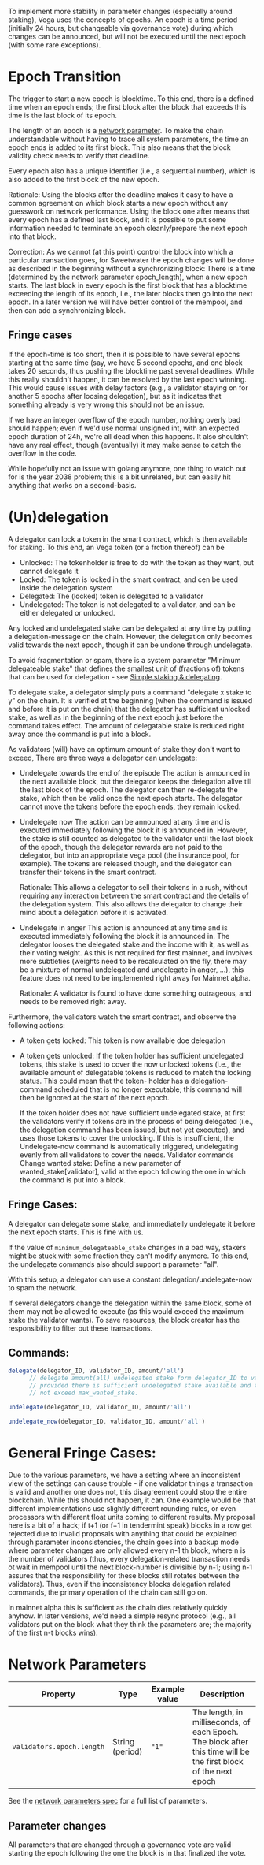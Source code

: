 
To implement more stability in parameter changes (especially around staking), Vega uses
the concepts of epochs. An epoch is a time period (initially 24 hours, but changeable
via governance vote) during which changes can be announced, but will not be executed
until the next epoch (with some rare exceptions).

# Epoch Transition

The trigger to start a new epoch is blocktime. To this end, there is a
defined time when an epoch ends; the first block after the block that
exceeds this time is the last block of its epoch.

The length of an epoch is a [network parameter](#network-parameters). To make the chain understandable
without having to trace all system parameters, the time an epoch ends is added
to its first block. This also means that the block validity check needs to verify 
that deadline.

Every epoch also has a unique identifier (i.e., a sequential number), which is also 
added to the first block of the new epoch.

Rationale: Using the blocks after the deadline makes it easy to have a common agreement
on which block starts a new epoch without any guesswork on network performance. Using
the block one after means that every epoch has a defined last block, and it is possible
to put some information needed to terminate an epoch cleanly/prepare the
next epoch into that block.

Correction: As we cannot (at this point) control the block into which a particular transaction
goes, for Sweetwater the epoch changes will be done as described in the
beginning without a synchronizing block: There is a time (determined by the 
network parameter epoch_length), when a new epoch starts. The last block in every epoch is the
first block that has a blocktime exceeding the length of its epoch, i.e., the later blocks
then go into the next epoch. In a later version we will have better control of the mempool,
and then can add a synchronizing block.
## Fringe cases
 If the epoch-time is too short, then it is possible to have several epochs starting
 at the same time (say, we have 5 second epochs, and one block takes 20 seconds, thus  pushing the
 blocktime past several deadlines. While this really shouldn't happen, it can be resolved by the 
 last epoch winning. This would cause issues with delay factors (e.g., a validator staying on for
 another 5 epochs after loosing delegation), but as it indicates that something already is very
 wrong this should not be an issue. 

 If we have an integer overflow of the epoch number, nothing overly bad should happen; even
 if we'd use normal unsigned int, with an expected epoch duration of 24h, we're all dead when 
 this happens. It also shouldn't have any real effect, though (eventually) it may make sense 
 to catch the overflow in the code.
 
 While hopefully not an issue with golang anymore, one thing to watch out for is
 the year 2038 problem; this is a bit unrelated, but can easily hit anything that
 works on a second-basis.

# (Un)delegation

A delegator can lock a token in the smart contract, which is then available for
staking. To this end, an Vega token
(or a frction thereof) can be
- Unlocked: The tokenholder is free to do with the token as they
	want, but cannot delegate it
- Locked: The token is locked in the smart contract, and cen be used
	inside the delegation system
- Delegated: The (locked) token is delegated to a validator
- Undelegated: The token is not delegated to a validator, and can be either
	delegated or unlocked.
	
Any locked and undelegated stake can be delegated at any time by putting a 
delegation-message on the chain. However, the delegation only becomes valid 
towards the next epoch, though it can be undone through undelegate.

To avoid fragmentation or spam, there is a system parameter "Minimum delegateable stake"
that defines the smallest unit of (fractions of) tokens that can be used for delegation - see [Simple staking & delegating](./0059-simple-staking-and-delegating.md#network-parameters).

To delegate stake, a delegator simply puts a command "delegate x stake to y" on
the chain. It is verified at the beginning (when the command is issued and before
it is put on the chain) that the delegator has sufficient unlocked stake, as 
well as in the beginning of the next epoch just before the command takes effect.
The amount of delegatable stake is reduced right away once the command is put into 
a block.

As validators (will) have an optimum amount of stake they don't want to exceed, 
There are three ways a delegator can undelegate:

- Undelegate towards the end of the episode
	The action is announced in the next available block, but the delegator keeps
	the delegation alive till the last block of the epoch. The delegator can then
	re-delegate the stake, which then be valid once the next epoch starts.
	The delegator cannot move the tokens before the epoch ends, they remain locked.
- Undelegate now
	The action can be announced at any time and is executed immediately following the block
	it is announced in. However, the stake is still counted as delegated to the validator until
	the last block of the epoch, though the delegator rewards are not paid to the delegator, but
	into an appropriate vega pool (the insurance pool, for example). The tokens are
	released though, and the delegator can transfer their tokens in the smart contract.

	Rationale: This allows a delegator to sell their tokens in a rush, without requiring
	any interaction between the smart contract and the details of the delegation system.
	This also allows the delegator to change their mind about a delegation before it is
	activated.
  
- Undelegate in anger
	This action is announced at any time and is executed immediately following the block it
	is announced in. The delegator looses the delegated stake and the income with it, as well
	as their voting weight. As this is not required for first mainnet, and involves more subtleties
	(weights need to be recalculated on the fly, there may be a mixture of normal undelegated
	and undelegate in anger, ...), this feature does not need to be implemented right away for
	Mainnet alpha.
	
	Rationale: A validator is found to have done something outrageous, and needs to be removed
	right away. 

Furthermore, the validators watch the smart contract, and observe the following actions:

- A token gets locked: This token is now available doe delegation
- A token gets unlocked: If the token holder has sufficient undelegated tokens, this stake is
	used to cover the now unlocked tokens (i.e., the available amount of delegatable 
	tokens is reduced to match the locking status. This could mean that the token-
	holder has a delegation-command scheduled that is no longer executable; this
	command will then be ignored at the start of the next epoch.

	If the token holder does not have sufficient undelegated stake, at first
	the validators verify if tokens are in the process of being delegated
	(i.e., the delegation command has been issued, but not yet executed), and
	uses those tokens to cover the unlocking. If this is insufficient, the
	Undelegate-now command is automatically triggered, undelegating evenly from
	all validators to cover the needs.
Validator commands
	Change wanted stake: Define a new parameter of wanted_stake[validator], valid at the epoch
	following the one in which the command is put into a block.

## Fringe Cases:
A delegator can delegate some stake, and immediatelly undelegate it before the next
epoch starts. This is fine with us.

If the value of `minimum_delegateable_stake` changes in a bad way, stakers might be stuck with
some fraction they can't modify anymore. To this end, the undelegate commands also should
support a parameter "all".

With this setup, a delegator can use a constant delegation/undelegate-now to spam the network.	

If several delegators change the delegation within the same block, some of them may not be allowed to 
execute (as this would exceed the maximum stake the validator wants). To save resources, the
block creator has the responsibility to filter out these transactions.

## Commands:
```javascript
delegate(delegator_ID, validator_ID, amount/'all')
      // delegate amount(all) undelegated stake form delegator_ID to validator_ID, 
      // provided there is sufficient undelegated stake available and the value would
      // not exceed max_wanted_stake.

undelegate(delegator_ID, validator_ID, amount/'all')

undelegate_now(delegator_ID, validator_ID, amount/'all')
```



# General Fringe Cases:

Due to the various parameters, we have a setting where an inconsistent view of the settings
can cause trouble - if one validator things a transaction is valid and another one does not, 
this disagreement could stop the entire blockchain.
While this should not happen, it can. One example would be that different implementations use
slightly different rounding rules, or even processors with different float units coming to 
different results. 
My proposal here is a bit of a hack; if t+1 (or f+1 in tendermint speak) blocks in a row get 
rejected due to invalid proposals with anything that could be explained through parameter 
inconsistencies, the chain goes into a backup mode where parameter changes are only allowed 
every n-1 th block, where n is the number of validators (thus, every delegation-related 
transaction needs ot wait in mempool until the next block-number is divisible by n-1; using n-1 
assures that the responsibility for these blocks still rotates between the validators). 
Thus, even if the inconsistency blocks delegation related commands, the primary operation of 
the chain can still go on. 

In mainnet alpha this is sufficient as the chain dies relatively quickly anyhow. In later versions, we'd need a simple resync protocol (e.g., all validators put on the block what they think the parameters are; the majority of the first n-t blocks wins).

# Network Parameters

| Property         | Type   | Example value | Description |
|------------------|--------| ------------|--------------|
| `validators.epoch.length`       | String (period) |  `"1"` | The length, in milliseconds, of each Epoch. The block after this time will be the first block of the next epoch  |

See the [network parameters spec](./0054-network-parameters.md#current-network-parameters) for a full list of parameters.

## Parameter changes
All parameters that are changed through a governance vote are valid starting the epoch following the one the block is in that finalized the vote.
